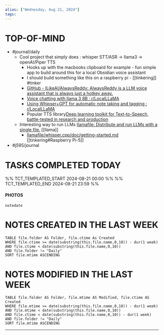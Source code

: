 ```yaml
---
alias: ["Wednesday, Aug 21, 2024"]
tags: 
---
```



# TOP-OF-MIND
- #journal/daily 
	- Cool project that simply does : whisper STT/ASR -> llama3 -> openAI/Piper TTS
		- Hooks up with the macbooks clipboard for example - fun simple app to build around this for a local Obsidian voice assistant
		- I should build something like this on a raspberry pi - [[tinkering]] #tinker 
		- [GitHub - ILikeAI/AlwaysReddy: AlwaysReddy is a LLM voice assistant that is always just a hotkey away.](https://github.com/ILikeAI/AlwaysReddy)
		- [Voice chatting with llama 3 8B : r/LocalLLaMA](https://www.reddit.com/r/LocalLLaMA/comments/1ca510h/voice_chatting_with_llama_3_8b/)
		- [Using Whipser+GPT for automatic note taking and tagging : r/LocalLLaMA](https://www.reddit.com/r/LocalLLaMA/comments/1ewi9m2/using_whipsergpt_for_automatic_note_taking_and/)
		- Popular TTS library[Deep learning toolkit for Text-to-Speech, battle-tested in research and production](https://github.com/coqui-ai/TTS)
	- Interesting way to run LLMs [llamafile: Distribute and run LLMs with a single file.](https://github.com/Mozilla-Ocho/llamafile) [[llama]]
		- [llamafile/whisper.cpp/doc/getting-started.md](https://github.com/Mozilla-Ocho/llamafile/blob/main/whisper.cpp/doc/getting-started.md) [[tinkering#Raspberry Pi-5]]
- #j595/journal  

# TASKS COMPLETED TODAY
%% TCT_TEMPLATED_START 2024-08-21 00:00 %%
%% TCT_TEMPLATED_END 2024-08-21 23:59 %%


#### PHOTOS
```photos
notedate
```

# NOTES CREATED IN THE LAST WEEK
``` dataview
TABLE file.folder AS Folder, file.ctime As Created
WHERE file.ctime >= date(substring(this.file.name,0,10)) - dur(1 week) 
AND file.ctime < date(substring(this.file.name,0,10)) 
AND file.folder != "Daily"
SORT file.mtime ASCENDING
```

# NOTES MODIFIED IN THE LAST WEEK
``` dataview
TABLE file.folder AS Folder, file.mtime AS Modified, file.ctime AS Created
WHERE file.mtime >= date(substring(this.file.name,0,10)) - dur(1 week)
AND file.mtime < date(substring(this.file.name,0,10))
AND file.ctime < date(substring(this.file.name,0,10)) - dur(1 week)
AND file.folder != "Daily"
SORT file.mtime ASCENDING
```
---
